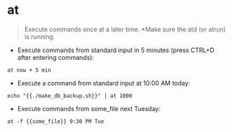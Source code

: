 # at

> Execute commands once at a later time.
> \*Make sure the atd (or atrun) is running.

- Execute commands from standard input in 5 minutes (press CTRL+D after entering commands):

`at now + 5 min`

- Execute a command from standard input at 10:00 AM today:

`echo "{{./make_db_backup.sh}}" | at 1000`

- Execute commands from some_file next Tuesday:

`at -f {{some_file}} 9:30 PM Tue`
